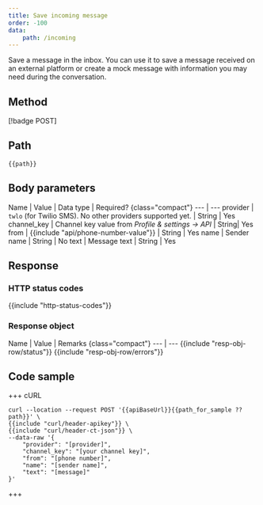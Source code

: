 ```yaml
---
title: Save incoming message
order: -100
data:
    path: /incoming
---
```


Save a message in the inbox. You can use it to save a message received on an external platform or create a mock message with information you may need during the conversation.

## Method

[!badge POST]

## Path

`{{path}}`

## Body parameters

Name | Value | Data type | Required? {class="compact"}
--- | ---
provider | `twlo` (for Twilio SMS). No other providers supported yet. | String | Yes
channel_key | Channel key value from *Profile & settings -> API*  | String| Yes
from | {{include "api/phone-number-value"}} | String | Yes
name | Sender name | String | No
text | Message text | String | Yes

## Response

### HTTP status codes

{{include "http-status-codes"}}

### Response object

Name | Value | Remarks {class="compact"}
--- | ---
{{include "resp-obj-row/status"}}
{{include "resp-obj-row/errors"}}

## Code sample

+++ cURL

```shell
curl --location --request POST '{{apiBaseUrl}}{{path_for_sample ?? path}}' \
{{include "curl/header-apikey"}} \
{{include "curl/header-ct-json"}} \
--data-raw '{
    "provider": "[provider]",
    "channel_key": "[your channel key]",
    "from": "[phone number]",
    "name": "[sender name]",
    "text": "[message]"
}'
```

+++
